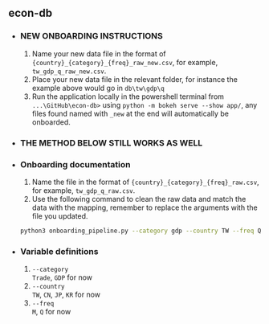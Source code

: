 

## econ-db

- ### NEW ONBOARDING INSTRUCTIONS
  1. Name your new data file in the format of `{country}_{category}_{freq}_raw_new.csv`, for example, `tw_gdp_q_raw_new.csv`.
  2. Place your new data file in the relevant folder, for instance the example above would go in `db\tw\gdp\q`
  3. Run the application locally in the powershell terminal from `...\GitHub\econ-db>` using `python -m bokeh serve --show app/`, any files found named with `_new` at the end will automatically be onboarded.


- ### THE METHOD BELOW STILL WORKS AS WELL

- ### Onboarding documentation
  1. Name the file in the format of `{country}_{category}_{freq}_raw.csv`, for example, `tw_gdp_q_raw.csv`.
  2. Use the following command to clean the raw data and match the data with the mapping, remember to replace the arguments with the file you updated.
    ```bash
  python3 onboarding_pipeline.py --category gdp --country TW --freq Q --to_db --to_output
  ```
- ### Variable definitions
  1. `--category`<br> `Trade`, `GDP` for now
  2. `--country`<br> `TW`, `CN`, `JP`, `KR` for now
  3. `--freq`<br> `M`, `Q` for now

